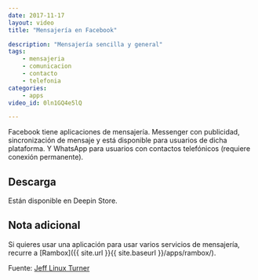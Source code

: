 ```yaml
---
date: 2017-11-17
layout: video
title: "Mensajería en Facebook"

description: "Mensajería sencilla y general"
tags:
    - mensajeria
    - comunicacion
    - contacto
    - telefonia
categories:
    - apps
video_id: 0ln1GQ4e5lQ

---
```

<!--more-->

Facebook tiene aplicaciones de mensajería. Messenger con publicidad, sincronización de mensaje y está disponible para usuarios de dicha plataforma. Y WhatsApp para usuarios con contactos telefónicos (requiere conexión permanente).

## Descarga

Están disponible en Deepin Store.

## Nota adicional

Si quieres usar una aplicación para usar varios servicios de mensajería, recurre a [Rambox]({{ site.url }}{{ site.baseurl }}/apps/rambox/).

Fuente: [Jeff Linux Turner](https://www.youtube.com/channel/UCQ93uL3eEGNxUOdulfrLGcw)
